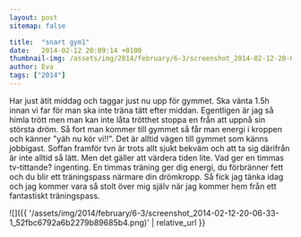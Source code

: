 ```yaml
---
layout: post
sitemap: false

title:  "snart gym1"
date:   2014-02-12 20:09:14 +0100
thumbnail-img: /assets/img/2014/february/6-3/screenshot_2014-02-12-20-06-33-1_52fbc6792a6b2279b89685b4.png
author: Eva
tags: ["2014"]
---
```


Har just ätit middag och taggar just nu upp för gymmet. Ska vänta 1.5h innan vi far för man ska inte träna tätt efter middan. Egentligen är jag så himla trött men man kan inte låta trötthet stoppa en från att uppnå sin största dröm. Så fort man kommer till gymmet så får man energi i kroppen och känner "yäh nu kör vi!!". Det är alltid vägen till gymmet som känns jobbigast. Soffan framför tvn är trots allt sjukt bekväm och att ta sig därifrån är inte alltid så lätt. Men det gäller att värdera tiden lite. Vad ger en timmas tv-tittande? ingenting. En timmas träning ger dig energi, du förbränner fett och du blir ett träningspass närmare din drömkropp. Så fick jag tänka idag och jag kommer vara så stolt över mig själv när jag kommer hem från ett fantastiskt träningspass.

![]({{ '/assets/img/2014/february/6-3/screenshot_2014-02-12-20-06-33-1_52fbc6792a6b2279b89685b4.png)'  | relative_url }}

